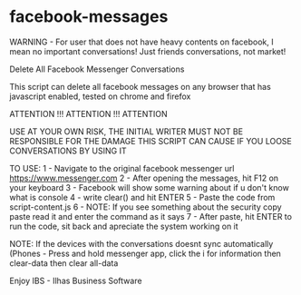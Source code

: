 # facebook-messages
WARNING - For user that does not have heavy contents on facebook, I mean no important conversations!
Just friends conversations, not market!

Delete All Facebook Messenger Conversations

This script can delete all facebook messages on any browser that has javascript enabled, tested on chrome and firefox

ATTENTION !!! ATTENTION !!! ATTENTION

USE AT YOUR OWN RISK, THE INITIAL WRITER MUST NOT BE RESPONSIBLE FOR THE DAMAGE THIS SCRIPT CAN CAUSE IF YOU LOOSE CONVERSATIONS BY USING IT


TO USE:
1 - Navigate to the original facebook messenger url
https://www.messenger.com
2 - After opening the messages, hit F12 on your keyboard
3 - Facebook will show some warning about if u don't know what is console
4 - write clear() and hit ENTER
5 - Paste the code from script-content.js
6 - NOTE: If you see something about the security copy paste read it and enter the command as it says
7 - After paste, hit ENTER to run the code, sit back and apreciate the system working on it

NOTE: If the devices with the conversations doesnt sync automatically (Phones - Press and hold messenger app, click the i for information then clear-data then clear all-data

Enjoy
IBS - Ilhas Business Software





